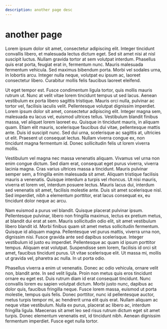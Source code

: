 ```yaml
---
description: another page desc
---
```


# another page

Lorem ipsum dolor sit amet, consectetur adipiscing elit. Integer tincidunt convallis libero, et malesuada lectus dictum eget. Sed sit amet nisi at nisl suscipit luctus. Nullam gravida tortor at sem volutpat interdum. Phasellus quis erat porta, feugiat erat in, fermentum nunc. Mauris malesuada fermentum vehicula. Sed maximus bibendum porta. Morbi vel sodales urna, in lobortis arcu. Integer nulla neque, volutpat eu ipsum ac, laoreet consectetur libero. Curabitur mollis felis faucibus laoreet eleifend.

Ut eget tempor est. Fusce condimentum ligula tortor, quis mollis mauris rutrum ut. Nunc at velit vitae lorem tincidunt tempus ut sed lacus. Aenean vestibulum ex porta libero sagittis tristique. Mauris orci nulla, pulvinar ac tortor vel, facilisis iaculis velit. Pellentesque volutpat dignissim imperdiet. Lorem ipsum dolor sit amet, consectetur adipiscing elit. Integer magna sem, malesuada eu lacus vel, euismod ultrices tellus. Vestibulum blandit finibus massa, vel aliquet lorem laoreet eu. Quisque in tincidunt mauris, in aliquam quam. Etiam elit mauris, scelerisque faucibus dui vitae, pellentesque mattis ante. Duis id suscipit nunc. Sed dui urna, scelerisque ac sagittis at, ultricies ut elit. Praesent ut consequat lectus. Nullam viverra congue ex, non tincidunt magna fermentum id. Donec sollicitudin felis ut lorem viverra mollis.

Vestibulum vel magna nec massa venenatis aliquam. Vivamus vel urna non enim congue dictum. Sed diam erat, consequat eget purus viverra, viverra lacinia magna. Cras varius ultrices massa a tincidunt. Mauris pulvinar semper sem, a fringilla enim malesuada sit amet. Aliquam tristique facilisis mauris a venenatis. Quisque interdum a turpis vel rhoncus. Ut nisi mauris, viverra et lorem vel, interdum posuere lectus. Mauris lacus dui, interdum sed venenatis sit amet, facilisis molestie ante. Duis sit amet scelerisque nisl. Sed imperdiet, nibh a elementum porttitor, erat lacus consequat ex, eu tincidunt dolor neque ac arcu.

Nam euismod a purus vel blandit. Quisque placerat pulvinar ipsum. Pellentesque pulvinar, libero non fringilla maximus, lectus ex pretium metus, at blandit dui erat at sem. Mauris sollicitudin odio elit, sit amet vestibulum libero blandit id. Morbi finibus quam sit amet metus sollicitudin fermentum. Quisque id aliquam magna. Pellentesque vel purus mattis, viverra urna non, dignissim nisi. Fusce gravida ante sed dapibus scelerisque. Integer vestibulum id justo eu imperdiet. Pellentesque ac quam id ipsum porttitor tempus. Aliquam erat volutpat. Suspendisse sem lorem, facilisis id orci sit amet, faucibus tincidunt purus. Ut vitae scelerisque elit. Ut massa mi, mollis ut gravida vel, pharetra ac nulla. In ut porta odio.

Phasellus viverra a enim ut venenatis. Donec ac odio vehicula, ornare velit non, blandit ante. In sed velit ligula. Proin non metus quis eros tincidunt ornare eu eget est. Duis rutrum diam id erat consequat tincidunt. Nunc convallis lorem eu sapien volutpat dictum. Morbi justo nunc, dapibus ac dolor quis, faucibus fringilla neque. Fusce lorem massa, euismod ut porta molestie, tempus quis felis. Donec porttitor, nunc id pellentesque auctor, metus turpis tempor mi, ac hendrerit urna elit quis erat. Nullam aliquam ac neque vitae vestibulum. Nulla ex purus, placerat ac libero ac, interdum fringilla ligula. Maecenas sit amet leo sed risus rutrum dictum eget sit amet turpis. Donec elementum venenatis est, id tincidunt nibh. Aenean dignissim fermentum imperdiet. Fusce eget nulla tortor.

